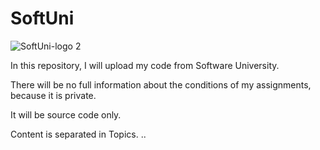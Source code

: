# SoftUni

![SoftUni-logo 2](https://github.com/Zeus097/SoftUni/assets/142613528/61b8da4c-0e94-4abb-a5dc-4727634faa0f)


In this repository, I will upload my code from Software University.

There will be no full information about the conditions of my assignments, because it is private.

It will be source code only.

Content is separated in Topics.
..
